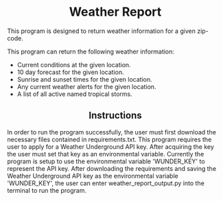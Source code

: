 # <div align="center"> Weather Report </div>

This program is designed to return weather information for a given zip-code.

This program can return the following weather information:
* Current conditions at the given location.
* 10 day forecast for the given location.
* Sunrise and sunset times for the given location.
* Any current weather alerts for the given location.
* A list of all active named tropical storms.

## <div align="center"> Instructions </div>

In order to run the program successfully, the user must first download the necessary files contained in requirements.txt. This program requires the user to apply for a Weather Underground API key. After acquiring the key the user must set that key as an environmental variable. Currently the program is setup to use the environmental variable 'WUNDER_KEY' to represent the API key. After downloading the requirements and saving the Weather Underground API key as the environmental variable 'WUNDER_KEY', the user can enter weather_report_output.py into the terminal to run the program.
